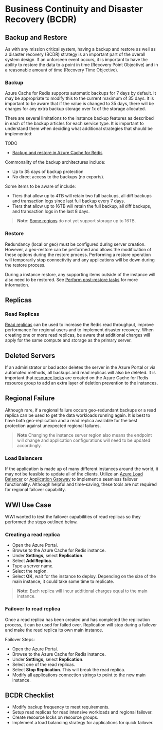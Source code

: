 # Business Continuity and Disaster Recovery (BCDR)

## Backup and Restore

As with any mission critical system, having a backup and restore as well as a disaster recovery (BCDR) strategy is an important part of the overall system design. If an unforseen event occurs, it is important to have the ability to restore the data to a point in time (Recovery Point Objective) and in a reasonable amount of time (Recovery Time Objective).

### Backup

Azure Cache for Redis supports automatic backups for 7 days by default. It may be appropriate to modify this to the current maximum of 35 days. It is important to be aware that if the value is changed to 35 days, there will be charges for any extra backup storage over 1x of the storage allocated.

There are several limitations to the instance backup features as described in each of the backup articles for each service type. It is important to understand them when deciding what additional strategies that should be implemented:

TODO

- [Backup and restore in Azure Cache for Redis](https://docs.microsoft.com/en-us/azure/Redis/concepts-backup)

Commonality of the backup architectures include:

- Up to 35 days of backup protection
- No direct access to the backups (no exports).

Some items to be aware of include:

- Tiers that allow up to 4TB will retain two full backups, all diff backups and transaction logs since last full backup every 7 days.
- Tiers that allow up to 16TB will retain the full backup, all diff backups, and transaction logs in the last 8 days.

> **Note:** [Some regions](https://docs.microsoft.com/en-us/azure/Redis/concepts-pricing-tiers#storage) do not yet support storage up to 16TB.

### Restore

Redundancy (local or geo) must be configured during server creation. However, a geo-restore can be performed and allows the modification of these options during the restore process. Performing a restore operation will temporarily stop connectivity and any applications will be down during the restore process.

During a instance restore, any supporting items outside of the instance will also need to be restored. See [Perform post-restore tasks](https://docs.microsoft.com/en-us/azure/Redis/concepts-backup#perform-post-restore-tasks) for more information.

## Replicas

### Read Replicas

[Read replicas](https://docs.microsoft.com/en-us/azure/Redis/concepts-read-replicas) can be used to increase the Redis read throughput, improve performance for regional users and to implement disaster recovery. When creating one or more read replicas, be aware that additional charges will apply for the same compute and storage as the primary server.

## Deleted Servers

If an administrator or bad actor deletes the server in the Azure Portal or via automated methods, all backups and read replicas will also be deleted. It is important that [resource locks](https://docs.microsoft.com/en-us/azure/azure-resource-manager/management/lock-resources) are created on the Azure Cache for Redis resource group to add an extra layer of deletion prevention to the instances.

## Regional Failure

Although rare, if a regional failure occurs geo-redundant backups or a read replica can be used to get the data workloads running again. It is best to have both geo-replication and a read replica available for the best protection against unexpected regional failures.

> **Note** Changing the instance server region also means the endpoint will change and application configurations will need to be updated accordingly.

### Load Balancers

If the application is made up of many different instances around the world, it may not be feasible to update all of the clients. Utilize an [Azure Load Balancer](https://docs.microsoft.com/en-us/azure/load-balancer/load-balancer-overview) or [Application Gateway](https://docs.microsoft.com/en-us/azure/application-gateway/overview) to implement a seamless failover functionality. Although helpful and time-saving, these tools are not required for regional failover capability.

## WWI Use Case

WWI wanted to test the failover capabilities of read replicas so they performed the steps outlined below.

### Creating a read replica 

- Open the Azure Portal.
- Browse to the Azure Cache for Redis instance.
- Under **Settings**, select **Replication**.
- Select **Add Replica**.
- Type a server name.
- Select the region.
- Select **OK**, wait for the instance to deploy.  Depending on the size of the main instance, it could take some time to replicate.

> **Note:** Each replica will incur additional charges equal to the main instance.

### Failover to read replica 

Once a read replica has been created and has completed the replication process, it can be used for failed over. Replication will stop during a failover and make the read replica its own main instance.

Failover Steps:

- Open the Azure Portal.
- Browse to the Azure Cache for Redis instance.
- Under **Settings**, select **Replication**.
- Select one of the read replicas.
- Select **Stop Replication**. This will break the read replica.
- Modify all applications connection strings to point to the new main instance.

## BCDR Checklist

- Modify backup frequency to meet requirements.
- Setup read replicas for read intensive workloads and regional failover.
- Create resource locks on resource groups.
- Implement a load balancing strategy for applications for quick failover.
